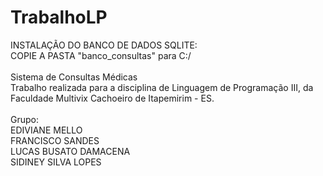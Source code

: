 # TrabalhoLP
INSTALAÇÃO DO BANCO DE DADOS SQLITE:<br>
COPIE A PASTA "banco_consultas" para C:/<br>
<br>
Sistema de Consultas Médicas<br>
Trabalho realizada para a disciplina de Linguagem de Programação III, da Faculdade Multivix Cachoeiro de Itapemirim - ES.
<br><br>
Grupo:<br>
EDIVIANE MELLO <br>FRANCISCO SANDES<br>
LUCAS BUSATO DAMACENA<br>
SIDINEY SILVA LOPES


